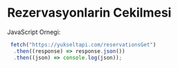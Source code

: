# Rezervasyonlarin Cekilmesi

JavaScript Ornegi:
```javascript
 fetch("https://yukseltapi.com/reservationsGet")
  .then((response) => response.json())
  .then((json) => console.log(json));

```